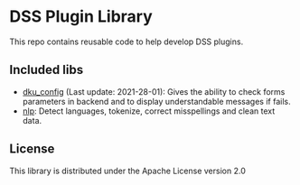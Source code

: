 # DSS Plugin Library

This repo contains reusable code to help develop DSS plugins.

## Included libs

- [dku_config](https://github.com/dataiku/dss-plugin-dkulib/tree/main/dkulib/dku_config) (Last update: 2021-28-01): Gives the ability to check forms parameters in backend and to display understandable messages if fails.
- [nlp](https://github.com/dataiku/dss-plugin-dkulib/tree/main/dkulib/nlp): Detect languages, tokenize, correct misspellings and clean text data.

## License

This library is distributed under the Apache License version 2.0